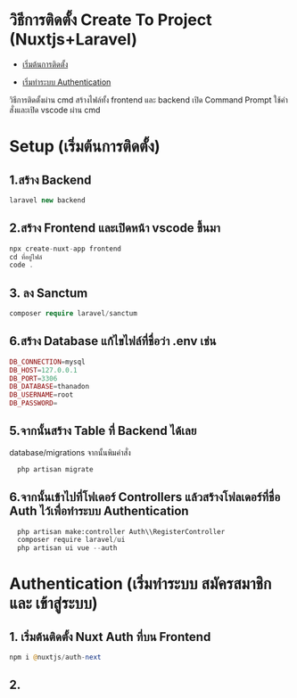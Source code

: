 # วิธีการติดตั้ง Create To Project (Nuxtjs+Laravel)

* [เริ่มต้นการติดตั้ง](#Setup)

* [เริ่มทำระบบ Authentication](#Authentication)


วิธีการติดตั้งผ่าน cmd สร้างไฟล์ทั้ง frontend และ backend
เปิด Command Prompt ใช้คำสั่งและเปิด vscode ผ่าน cmd

# Setup (เริ่มต้นการติดตั้ง)
## 1.สร้าง Backend
```php
laravel new backend
```

## 2.สร้าง Frontend และเปิดหน้า vscode ขึ้นมา
```php
npx create-nuxt-app frontend
cd ที่อยู่ไฟล์
code .
```

## 3. ลง Sanctum
```php
composer require laravel/sanctum
```

## 6.สร้าง Database แก้ไขไฟล์ที่ชื่อว่า .env เช่น
```php
DB_CONNECTION=mysql
DB_HOST=127.0.0.1
DB_PORT=3306
DB_DATABASE=thanadon
DB_USERNAME=root
DB_PASSWORD=
```

## 5.จากนั้นสร้าง Table ที่ Backend ได้เลย
  database/migrations จากนั้นพิมคำสั่ง 
```php
  php artisan migrate
```

## 6.จากนั้นเข้าไปที่โฟเดอร์ Controllers แล้วสร้างโฟลเดอร์ที่ชื่อ Auth ไว้เพื่อทำระบบ Authentication
```python
  php artisan make:controller Auth\\RegisterController
  composer require laravel/ui
  php artisan ui vue --auth
```


# Authentication (เริ่มทำระบบ สมัครสมาชิก และ เข้าสู่ระบบ)
## 1. เริ่มต้นติดตั้ง Nuxt Auth ที่บน Frontend
```php
npm i @nuxtjs/auth-next
```

## 2. 
```php

```



